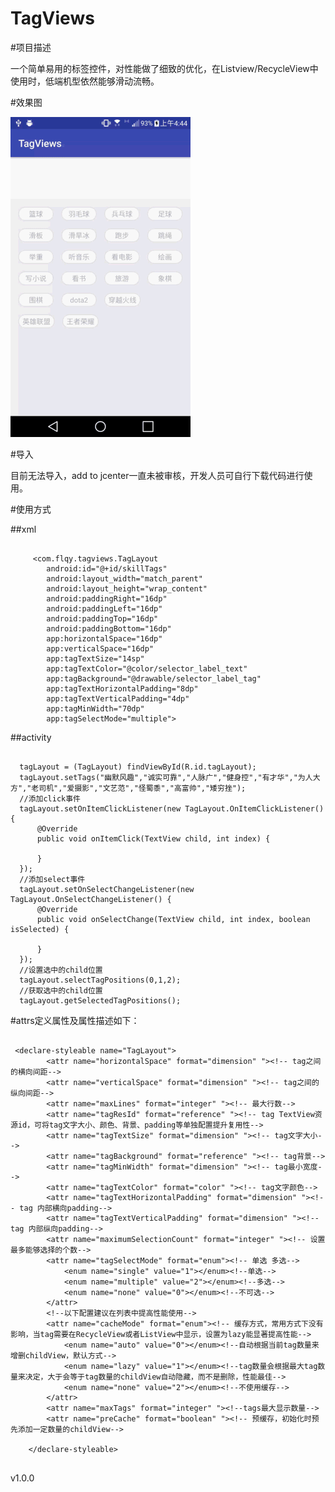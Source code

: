 # TagViews


#项目描述

一个简单易用的标签控件，对性能做了细致的优化，在Listview/RecycleView中使用时，低端机型依然能够滑动流畅。



#效果图

 ![image](https://github.com/ludaiqian/TagViews/blob/master/sample/screenshot/phone_screen.gif)
 
#导入

目前无法导入，add to jcenter一直未被审核，开发人员可自行下载代码进行使用。


#使用方式

##xml
<pre><code>
     &lt;com.flqy.tagviews.TagLayout
        android:id=&quot;@+id/skillTags&quot;
        android:layout_width=&quot;match_parent&quot;
        android:layout_height=&quot;wrap_content&quot;
        android:paddingRight=&quot;16dp&quot;
        android:paddingLeft=&quot;16dp&quot;
        android:paddingTop=&quot;16dp&quot;
        android:paddingBottom=&quot;16dp&quot;
        app:horizontalSpace=&quot;16dp&quot;
        app:verticalSpace=&quot;16dp&quot;
        app:tagTextSize=&quot;14sp&quot;
        app:tagTextColor=&quot;@color/selector_label_text&quot;
        app:tagBackground=&quot;@drawable/selector_label_tag&quot;
        app:tagTextHorizontalPadding=&quot;8dp&quot;
        app:tagTextVerticalPadding=&quot;4dp&quot;
        app:tagMinWidth=&quot;70dp&quot;
        app:tagSelectMode=&quot;multiple&quot;&gt;
</code></pre>
##activity
<pre><code>
  tagLayout = (TagLayout) findViewById(R.id.tagLayout);
  tagLayout.setTags("幽默风趣","诚实可靠","人脉广","健身控","有才华","为人大方","老司机","爱摄影","文艺范","怪蜀黍","高富帅","矮穷挫");
  //添加click事件
  tagLayout.setOnItemClickListener(new TagLayout.OnItemClickListener() {
      @Override
      public void onItemClick(TextView child, int index) {

      }
  });
  //添加select事件
  tagLayout.setOnSelectChangeListener(new TagLayout.OnSelectChangeListener() {
      @Override
      public void onSelectChange(TextView child, int index, boolean isSelected) {

      }
  });
  //设置选中的child位置
  tagLayout.selectTagPositions(0,1,2);
  //获取选中的child位置
  tagLayout.getSelectedTagPositions();
</code></pre>
#attrs定义属性及属性描述如下：
<pre><code>
 &lt;declare-styleable name=&quot;TagLayout&quot;&gt;
        &lt;attr name=&quot;horizontalSpace&quot; format=&quot;dimension&quot; &quot;&gt;&lt;!-- tag之间的横向间距--&gt;
        &lt;attr name=&quot;verticalSpace&quot; format=&quot;dimension&quot; &quot;&gt;&lt;!-- tag之间的纵向间距--&gt;
        &lt;attr name=&quot;maxLines&quot; format=&quot;integer&quot; &quot;&gt;&lt;!-- 最大行数--&gt;
        &lt;attr name=&quot;tagResId&quot; format=&quot;reference&quot; &quot;&gt;&lt;!-- tag TextView资源id，可将tag文字大小、颜色、背景、padding等单独配置提升复用性--&gt;
        &lt;attr name=&quot;tagTextSize&quot; format=&quot;dimension&quot; &quot;&gt;&lt;!-- tag文字大小--&gt;
        &lt;attr name=&quot;tagBackground&quot; format=&quot;reference&quot; &quot;&gt;&lt;!-- tag背景--&gt;
        &lt;attr name=&quot;tagMinWidth&quot; format=&quot;dimension&quot; &quot;&gt;&lt;!-- tag最小宽度--&gt;
        &lt;attr name=&quot;tagTextColor&quot; format=&quot;color&quot; &quot;&gt;&lt;!-- tag文字颜色--&gt;
        &lt;attr name=&quot;tagTextHorizontalPadding&quot; format=&quot;dimension&quot; &quot;&gt;&lt;!-- tag 内部横向padding--&gt;
        &lt;attr name=&quot;tagTextVerticalPadding&quot; format=&quot;dimension&quot; &quot;&gt;&lt;!-- tag 内部纵向padding--&gt;
        &lt;attr name=&quot;maximumSelectionCount&quot; format=&quot;integer&quot; &quot;&gt;&lt;!-- 设置最多能够选择的个数--&gt;
        &lt;attr name=&quot;tagSelectMode&quot; format=&quot;enum&quot;&gt;&lt;!-- 单选 多选--&gt;
            &lt;enum name=&quot;single&quot; value=&quot;1&quot;&gt;&lt;/enum&gt;&lt;!--单选--&gt;
            &lt;enum name=&quot;multiple&quot; value=&quot;2&quot;&gt;&lt;/enum&gt;&lt;!--多选--&gt;
            &lt;enum name=&quot;none&quot; value=&quot;0&quot;&gt;&lt;/enum&gt;&lt;!--不可选--&gt;
        &lt;/attr&gt;
        &lt;!--以下配置建议在列表中提高性能使用--&gt;
        &lt;attr name=&quot;cacheMode&quot; format=&quot;enum&quot;&gt;&lt;!-- 缓存方式，常用方式下没有影响，当tag需要在RecycleView或者ListView中显示，设置为lazy能显著提高性能--&gt;
            &lt;enum name=&quot;auto&quot; value=&quot;0&quot;&gt;&lt;/enum&gt;&lt;!--自动根据当前tag数量来增删childView，默认方式--&gt;
            &lt;enum name=&quot;lazy&quot; value=&quot;1&quot;&gt;&lt;/enum&gt;&lt;!--tag数量会根据最大tag数量来决定，大于会等于tag数量的childView自动隐藏，而不是删除，性能最佳--&gt;
            &lt;enum name=&quot;none&quot; value=&quot;2&quot;&gt;&lt;/enum&gt;&lt;!--不使用缓存--&gt;
        &lt;/attr&gt;
        &lt;attr name=&quot;maxTags&quot; format=&quot;integer&quot; &quot;&gt;&lt;!--tags最大显示数量--&gt;
        &lt;attr name=&quot;preCache&quot; format=&quot;boolean&quot; &quot;&gt;&lt;!-- 预缓存，初始化时预先添加一定数量的childView--&gt;

    &lt;/declare-styleable&gt;
 
</code></pre>
v1.0.0


